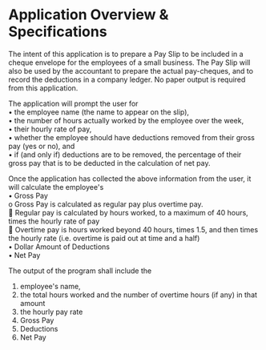 <h1>Application Overview & Specifications</h1>

The intent of this application is to prepare a Pay Slip to be included in a cheque envelope for the employees of a small business. The Pay Slip will also be used by the accountant to prepare the actual pay-cheques, and to record the deductions in a company ledger. No paper output is required from this application.

The application will prompt the user for <br>
• the employee name (the name to appear on the slip),<br>
• the number of hours actually worked by the employee over the week,<br>
• their hourly rate of pay,<br>
• whether the employee should have deductions removed from their gross pay (yes or no), and<br>
• if (and only if) deductions are to be removed, the percentage of their gross pay that is to be deducted in the calculation of net pay.<br>

Once the application has collected the above information from the user, it will calculate the employee's<br>
• Gross Pay<br>
o Gross Pay is calculated as regular pay plus overtime pay.<br>
    􀂃 Regular pay is calculated by hours worked, to a maximum of 40 hours, times the hourly rate of pay<br>
    􀂃 Overtime pay is hours worked beyond 40 hours, times 1.5, and then times the hourly rate (i.e. overtime is paid out at time and a half)<br>
• Dollar Amount of Deductions<br>
• Net Pay<br>

The output of the program shall include the
1. employee's name,
2. the total hours worked and the number of overtime hours (if any) in that amount
3. the hourly pay rate
4. Gross Pay
5. Deductions
6. Net Pay